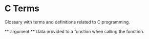 # C Terms

Glossary with terms and definitions related to C programming.

** argument ** Data provided to a function when calling the function.

